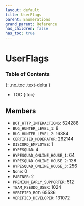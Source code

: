 ```yaml
---
layout: default
title: UserFlags
parent: Enumerations
grand_parent: Reference
has_children: false
has_toc: true
---
```


# UserFlags
### Table of Contents
{: .no_toc .text-delta }

- TOC
{:toc}
## Members
- `BOT_HTTP_INTERACTIONS`: 524288
- `BUG_HUNTER_LEVEL_1`: 8
- `BUG_HUNTER_LEVEL_2`: 16384
- `CERTIFIED_MODERATOR`: 262144
- `DISCORD_EMPLOYEE`: 1
- `HYPESQUAD`: 4
- `HYPESQUAD_ONLINE_HOUSE_1`: 64
- `HYPESQUAD_ONLINE_HOUSE_2`: 128
- `HYPESQUAD_ONLINE_HOUSE_3`: 256
- `None`: 0
- `PARTNER`: 2
- `PREMIUM_EARLY_SUPPORTER`: 512
- `TEAM_PSEUDO_USER`: 1024
- `VERIFIED_BOT`: 65536
- `VERIFIED_DEVELOPER`: 131072
